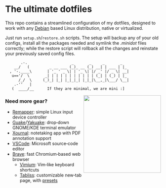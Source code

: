 # The ultimate dotfiles

This repo contains a streamlined configuration of my dotfiles, designed to work with any [Debian](https://www.debian.org) based Linux distribution, native or virtualized.

Just run `setup.sh`/`restore.sh` scripts. The setup will backup any of your old configs, install all the packages needed and symlink the *.minidot* files correctly; while the restore script will rollback all the changes and reinstate your previously saved config files.

```
       .-.                    _       _     _       _
    __/   (         _ __ ___ (_)_ __ (_) __| | ___ | |_
  , '-.____\       | '_ ' _ \| | '_ \| |/ _' |/ _ \| __|
   u=='/  \       _| | | | | | | | | | | (_| | (_) | |_
      /_/  \     (_)_| |_| |_|_|_| |_|_|\__,_|\___/ \__|
    .-''   |
   (  ____/__      If they are minimal, we are mini :]
```




<img align="right" width="250" src="https://www.debian.org/logos/officiallogo-nd.svg">

### Need more gear?

- [Remapper](https://github.com/sezanzeb/input-remapper): simple Linux input device controller
- [Guake](https://github.com/Guake/guake)/[Yakuake](https://github.com/KDE/yakuake): drop&#x2011;down GNOME/KDE terminal emulator
- [Xournal](https://xournalpp.github.io/): notetaking app with PDF annotation support
- [VSCode](https://code.visualstudio.com/): Microsoft source&#x2011;code editor
- [Brave](https://brave.com/): fast Chromium&#x2011;based web browser
    + [Vimium](https://chrome.google.com/webstore/detail/vimium/dbepggeogbaibhgnhhndojpepiihcmeb): Vim&#x2011;like keyboard shortcuts
    + [Tabliss](https://chrome.google.com/webstore/detail/tabliss-a-beautiful-new-t/hipekcciheckooncpjeljhnekcoolahp): customizable new&#x2011;tab page, with [presets](https://raw.githubusercontent.com/matteogiorgi/.minidot/master/tabliss.json)
